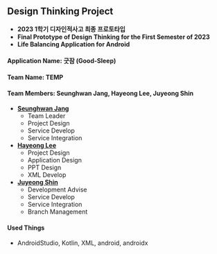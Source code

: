 ## Design Thinking Project
- **2023 1학기 디자인적사고 최종 프로토타입**
- **Final Prototype of Design Thinking for the First Semester of 2023**
- **Life Balancing Application for Android**

#### Application Name: 굿잠 (Good-Sleep)

#### Team Name: TEMP

#### Team Members: Seunghwan Jang, Hayeong Lee, Juyeong Shin
- [**Seunghwan Jang**](https://github.com/seunghwanJang)
  - Team Leader
  - Project Design
  - Service Develop
  - Service Integration
- [**Hayeong Lee**](https://github.com/youngyoung2345)
  - Project Design
  - Application Design
  - PPT Design
  - XML Develop
- [**Juyeong Shin**](https://github.com/meongju0o0)
  - Development Advise
  - Service Develop
  - Service Integration
  - Branch Management

#### Used Things
- AndroidStudio, Kotlin, XML, android, androidx
